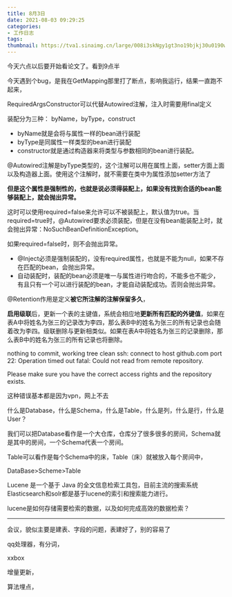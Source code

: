 ```yaml
---
title: 8月3日
date: 2021-08-03 09:29:25
categories:
- 工作日志
tags:
thumbnail: https://tva1.sinaimg.cn/large/008i3skNgy1gt3no19bjkj30u0190wmk.jpg
---
```


今天六点以后要开始看论文了。看到9点半



今天遇到个bug，是我在GetMapping那里打了断点，影响我运行，结果一直跑不起来，

RequiredArgsConstructor可以代替Autowired注解，注入时需要用final定义

装配分为三种： byName，byType，construct

- byName就是会将与属性一样的bean进行装配
- byType是同属性一样类型的bean进行装配
- constructor就是通过构造器来将类型与参数相同的bean进行装配。

@Autowired注解是byType类型的，这个注解可以用在属性上面，setter方面上面以及构造器上面。使用这个注解时，就不需要在类中为属性添加setter方法了

**但是这个属性是强制性的，也就是说必须得装配上，如果没有找到合适的bean能够装配上，就会抛出异常。**

这时可以使用required=false来允许可以不被装配上，默认值为true。当required=true时，@Autowired要求必须装配，但是在没有bean能装配上时，就会抛出异常：NoSuchBeanDefinitionException。

如果required=false时，则不会抛出异常。

- @Inject必须是强制装配的，没有required属性，也就是不能为null，如果不存在匹配的bean，会抛出异常。
- 自动装配时，装配的bean必须是唯一与属性进行吻合的，不能多也不能少，有且只有一个可以进行装配的bean，才能自动装配成功。否则会抛出异常。

@Retention作用是定义**被它所注解的注解保留多久**，

**启用级联**后，更新一个表的主键值，系统会相应地**更新所有匹配的外键值**，如果在表A中将姓名为张三的记录改为李四，那么表B中的姓名为张三的所有记录也会随着改为李四。级联删除与更新相类似。如果在表A中将姓名为张三的记录删除，那么表B中的姓名为张三的所有记录也将删除。

nothing to commit, working tree clean
ssh: connect to host github.com port 22: Operation timed out
fatal: Could not read from remote repository.

Please make sure you have the correct access rights
and the repository exists.

这种错误基本都是因为vpn，网上不去

什么是Database，什么是Schema，什么是Table，什么是列，什么是行，什么是User？

我们可以把Database看作是一个大仓库，仓库分了很多很多的房间，Schema就是其中的房间，一个Schema代表一个房间。

Table可以看作是每个Schema中的床，Table（床）就被放入每个房间中，

DataBase>Scheme>Table



Lucene 是一个基于 Java 的全文信息检索工具包，目前主流的搜索系统Elasticsearch和solr都是基于lucene的索引和搜索能力进行。



lucene是如何存储需要检索的数据，以及如何完成高效的数据检索？



---

会议，貌似主要是建表、字段的问题，表建好了，别的容易了

qq处理器，有分词，

xxbox

增量更新，

算法埋点，

